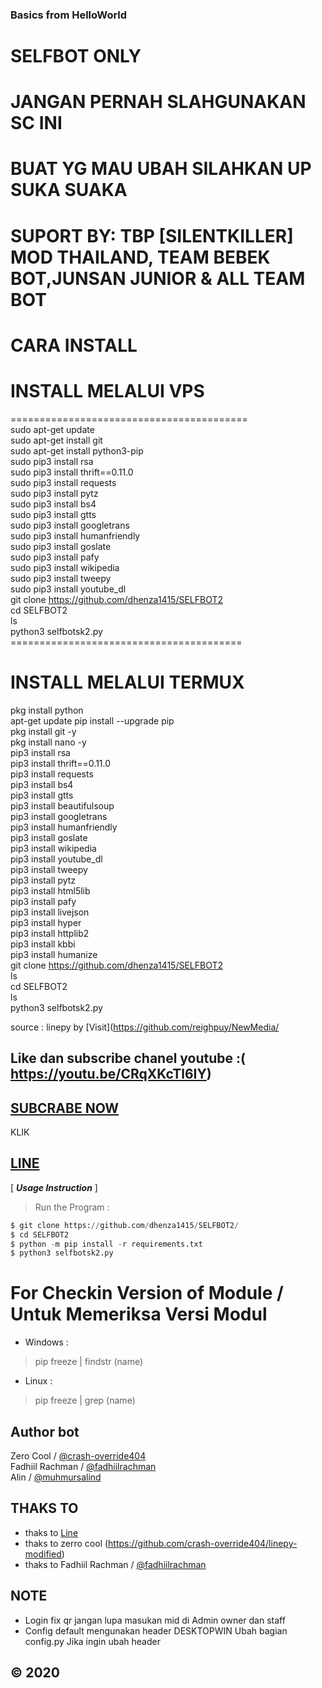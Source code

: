 ### Basics from HelloWorld

# SELFBOT ONLY<br>
# JANGAN PERNAH SLAHGUNAKAN SC INI<br>
# BUAT YG MAU UBAH SILAHKAN UP SUKA SUAKA<br>
# SUPORT BY: TBP [SILENTKILLER] MOD THAILAND, TEAM BEBEK BOT,JUNSAN JUNIOR & ALL TEAM BOT<br>

# CARA INSTALL

# INSTALL MELALUI VPS<br>
========================================= <br>
sudo apt-get update<br>
sudo apt-get install git<br>
sudo apt-get install python3-pip<br>
sudo pip3 install rsa<br>
sudo pip3 install thrift==0.11.0<br>
sudo pip3 install requests<br>
sudo pip3 install pytz<br>
sudo pip3 install bs4<br>
sudo pip3 install gtts<br>
sudo pip3 install googletrans<br>
sudo pip3 install humanfriendly<br>
sudo pip3 install goslate<br>
sudo pip3 install pafy<br>
sudo pip3 install wikipedia<br>
sudo pip3 install tweepy<br>
sudo pip3 install youtube_dl<br>
git clone https://github.com/dhenza1415/SELFBOT2<br>
cd SELFBOT2<br>
ls<br>
python3 selfbotsk2.py<br>
======================================== <br>

# INSTALL MELALUI TERMUX<br>
pkg install python<br>
apt-get update
pip install --upgrade pip<br>
pkg install git -y<br>
pkg install nano -y<br>
pip3 install rsa<br>
pip3 install thrift==0.11.0<br>
pip3 install requests<br>
pip3 install bs4<br>
pip3 install gtts<br>
pip3 install beautifulsoup<br>
pip3 install googletrans<br>
pip3 install humanfriendly<br>
pip3 install goslate<br>
pip3 install wikipedia<br>
pip3 install youtube_dl<br>
pip3 install tweepy<br>
pip3 install pytz<br>
pip3 install html5lib<br>
pip3 install pafy<br>
pip3 install livejson<br>
pip3 install hyper<br>
pip3 install httplib2<br>
pip3 install kbbi<br>
pip3 install humanize<br>
git clone https://github.com/dhenza1415/SELFBOT2<br>
ls<br>
cd SELFBOT2<br>
ls<br>
python3 selfbotsk2.py<br>

source : linepy by [Visit](https://github.com/reighpuy/NewMedia/
## Like dan subscribe chanel youtube :( https://youtu.be/CRqXKcTl6IY)<br>
## [SUBCRABE NOW](https://www.youtube.com/channel/UCNLejYy84XyUX8qcDropXMw)
KLIK
## [LINE](http://line.me/ti/p/~teambotprotect)


[ ***Usage Instruction*** ]

> Run the Program :
```python
$ git clone https://github.com/dhenza1415/SELFBOT2/
$ cd SELFBOT2
$ python -m pip install -r requirements.txt
$ python3 selfbotsk2.py
```

# For Checkin Version of Module / Untuk Memeriksa Versi Modul

- Windows :
 > pip freeze | findstr (name)

- Linux :
 > pip freeze | grep (name)
 
 ## Author bot
Zero Cool / [@crash-override404](https://github.com/crash-override404)  
Fadhiil Rachman / [@fadhiilrachman](https://www.instagram.com/fadhiilrachman)  
Alin / [@muhmursalind](https://github.com/muhmursalind)

## THAKS TO 
 - thaks to [Line](https://line.me/ti/p/~yapuy)
 - thaks to zerro cool (https://github.com/crash-override404/linepy-modified)
 - thaks to Fadhiil Rachman / [@fadhiilrachman](https://www.instagram.com/fadhiilrachman)  
## NOTE
 - Login fix qr jangan lupa masukan mid di Admin owner dan staff
 - Config default mengunakan header DESKTOPWIN Ubah bagian config.py Jika ingin ubah header
## © 2020
